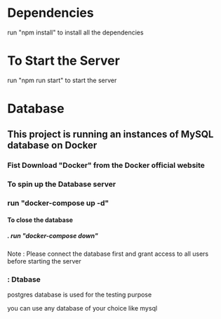 # Dependencies
run "npm install" to install all the dependencies
# To Start the Server
run "npm run start" to start the server 


# Database

## This project is running an instances of MySQL database on Docker
### Fist Download "Docker" from the Docker official website 

### To spin up the Database server 
### run "docker-compose up -d"

#### To close the database
##### .  run "docker-compose down"

Note :
    Please connect the database first and grant access to all users before starting the server

### : Dtabase

postgres database is used for the testing purpose

you can use any database of your choice like mysql
